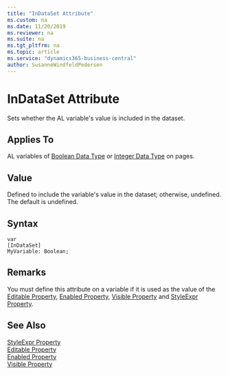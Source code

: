 ```yaml
---
title: "InDataSet Attribute"
ms.custom: na
ms.date: 11/20/2019
ms.reviewer: na
ms.suite: na
ms.tgt_pltfrm: na
ms.topic: article
ms.service: "dynamics365-business-central"
author: SusanneWindfeldPedersen
---
```


# InDataSet Attribute
Sets whether the AL variable's value is included in the dataset.  

## Applies To  
AL variables of [Boolean Data Type](../datatypes/devenv-boolean-data-type.md) or [Integer Data Type](../datatypes/devenv-integer-data-type.md) on pages.  

## Value  
Defined to include the variable's value in the dataset; otherwise, undefined. The default is undefined.  

## Syntax
```
var
[InDataSet]
MyVariable: Boolean;
```

## Remarks  
You must define this attribute on a variable if it is used as the value of the [Editable Property](devenv-styleexpr-property.md), [Enabled Property](devenv-styleexpr-property.md), [Visible Property](devenv-styleexpr-property.md) and [StyleExpr Property](devenv-styleexpr-property.md).  

## See Also
[StyleExpr Property](devenv-styleexpr-property.md)   
[Editable Property](devenv-styleexpr-property.md)  
[Enabled Property](devenv-styleexpr-property.md)  
[Visible Property](devenv-styleexpr-property.md)